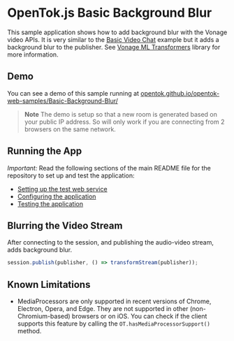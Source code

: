 OpenTok.js Basic Background Blur
=======================

This sample application shows how to add background blur with the Vonage
video APIs. It is very similar to the [Basic Video Chat](../Basic%20Video%20Chat/) example but it adds a background blur to the publisher. See [Vonage ML Transformers](https://vonage.github.io/ml-transformers-docs/) library for more information.

## Demo

You can see a demo of this sample running at [opentok.github.io/opentok-web-samples/Basic-Background-Blur/](https://opentok.github.io/opentok-web-samples/Basic-Background-Blur/)

> **Note** The demo is setup so that a new room is generated based on your public IP address. So will only work if you are connecting from 2 browsers on the same network.

## Running the App

*Important:* Read the following sections of the main README file for the repository to set up
and test the application:

* [Setting up the test web service](../README.md#setting-up-the-test-web-service)
* [Configuring the application](../README.md#configuring-the-application)
* [Testing the application](../README.md#testing-the-application)

## Blurring the Video Stream

After connecting to the session, and publishing the audio-video stream, adds background blur.
```javascript
session.publish(publisher, () => transformStream(publisher));
```

## Known Limitations
 * MediaProcessors are only supported in recent versions of Chrome, Electron, Opera, and Edge. They are not supported in other (non-Chromium-based) browsers or on iOS. You can check if the client supports this feature by calling the `OT.hasMediaProcessorSupport()` method.

